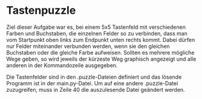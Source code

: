 # Tastenpuzzle

Ziel dieser Aufgabe war es, bei einem 5x5 Tastenfeld mit verschiedenen Farben und Buchstaben, die einzelnen Felder so zu verbinden, dass man vom Startpunkt oben links zum Endpunkt unten rechts kommt. Dabei dürfen nur Felder miteinander verbunden werden, wenn sie den gleichen Buchstaben oder die gleiche Farbe aufweisen. Sollten es mehrere mögliche Wege geben, so wird jeweils der kürzeste Weg graphisch angezeigt und alle anderen in der Kommandozeile ausgegeben.

Die Tastenfelder sind in den .puzzle-Dateien definiert und das lösende Programm ist in der main.py-Datei. Um auf eine andere .puzzle-Datei zuzugreifen, muss in Zeile 40 die auszulesende Datei geändert werden.
